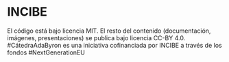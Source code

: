 # INCIBE
El código está bajo licencia MIT. El resto del contenido (documentación, imágenes, presentaciones) se publica bajo licencia CC-BY 4.0.
#CátedraAdaByron es una iniciativa cofinanciada por INCIBE a través de los fondos #NextGenerationEU
